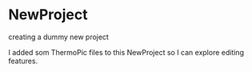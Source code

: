 # NewProject
creating a dummy new project

I added som ThermoPic files to this NewProject so I can explore editing features.

